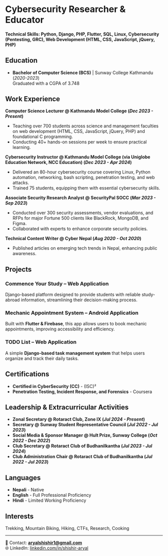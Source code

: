 # Cybersecurity Researcher & Educator

#### Technical Skills: Python, Django, PHP, Flutter, SQL, Linux, Cybersecurity (Pentesting, GRC), Web Development (HTML, CSS, JavaScript, jQuery, PHP)

## Education
- **Bachelor of Computer Science (BCS)** | Sunway College Kathmandu (_2020-2023_)  
  Graduated with a CGPA of 3.748

## Work Experience
**Computer Science Lecturer @ Kathmandu Model College (_Dec 2023 - Present_)**  
- Teaching over 700 students across science and management faculties on web development (HTML, CSS, JavaScript, jQuery, PHP) and foundational C programming.
- Conducting 40+ hands-on sessions per week to ensure practical learning.

**Cybersecurity Instructor @ Kathmandu Model College (via Uniglobe Education Network, NCC Education) (_Dec 2023 - Apr 2024_)**  
- Delivered an 80-hour cybersecurity course covering Linux, Python automation, networking, bash scripting, penetration testing, and web attacks.
- Trained 75 students, equipping them with essential cybersecurity skills.

**Associate Security Research Analyst @ SecurityPal SOCC (_Mar 2023 - Sep 2023_)**  
- Conducted over 300 security assessments, vendor evaluations, and RFPs for major Fortune 500 clients like BlackRock, MongoDB, and Figma.
- Collaborated with experts to enhance corporate security policies.

**Technical Content Writer @ Cyber Nepal (_Aug 2020 - Oct 2020_)**  
- Published articles on emerging tech trends in Nepal, enhancing public awareness.

## Projects
### Commence Your Study – Web Application
Django-based platform designed to provide students with reliable study-abroad information, streamlining their decision-making process.


### Mechanic Appointment System – Android Application
Built with **Flutter & Firebase**, this app allows users to book mechanic appointments, improving accessibility and efficiency.


### TODO List – Web Application
A simple **Django-based task management system** that helps users organize and track their daily tasks.


## Certifications
- **Certified in CyberSecurity (CC)** - (ISC)²  
- **Penetration Testing, Incident Response, and Forensics** - Coursera  

## Leadership & Extracurricular Activities
- **Zonal Secretary @ Rotaract Club, Zone IX (_Jul 2024 - Present_)**
- **Secretary @ Sunway Student Representative Council (_Jul 2022 - Jul 2023_)**
- **Social Media & Sponsor Manager @ Hult Prize, Sunway College (_Oct 2022 - Dec 2022_)**
- **Club Secretary @ Rotaract Club of Budhanilkantha (_Jul 2023 - Jul 2024_)**
- **Club Administration Chair @ Rotaract Club of Budhanilkantha (_Jul 2022 - Jul 2023_)**

## Languages
- **Nepali** - Native  
- **English** - Full Professional Proficiency  
- **Hindi** - Limited Working Proficiency  

## Interests
Trekking, Mountain Biking, Hiking, CTFs, Research, Cooking

---

📧 Contact: **aryalshishir1@gmail.com**  
🌐 LinkedIn: [linkedin.com/in/shishir-aryal](https://linkedin.com/in/shishir-aryal)  
